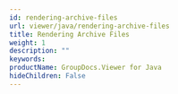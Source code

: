 ```yaml
---
id: rendering-archive-files
url: viewer/java/rendering-archive-files
title: Rendering Archive Files
weight: 1
description: ""
keywords: 
productName: GroupDocs.Viewer for Java
hideChildren: False
---
```

